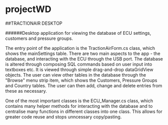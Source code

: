 # projectWD

##TRACTIONAIR DESKTOP

######Desktop application for viewing the database of ECU settings, customers and pressure groups.

The entry point of the application is the TractionAirForm.cs class, which shows the mainSettings table.
There are two main aspects to the app - the database, and interacting with the ECU through the USB port.
The database is altered through composing SQL commands based on user input into textboxes etc.
It is viewed through simple drag-and-drop dataGridView objects. The user can view other tables in the
database through the "Browse" menu strip item, which shows the Customers, Pressure Groups and Country
tables. The user can then add, change and delete entries from these as necessary.

One of the most important classes is the ECU_Manager.cs class, which contains many helper methods for
interacting with the database and to centralise many functions in different classes into one class.
This allows for greater code reuse and stops unncessary copy/pasting.